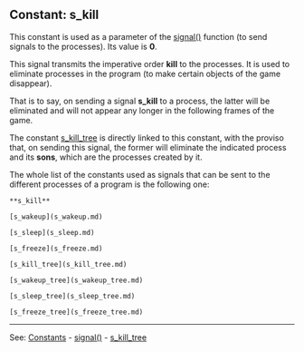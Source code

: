 Constant: **s_kill**
---------------------------------------


This constant is used as a parameter of the [signal()](signal().md) function (to send signals to the processes).
Its value is **0**.

This signal transmits the imperative order **kill**
to the processes. It is used to eliminate processes in the program
(to make certain objects of the game disappear).

That is to say, on sending a signal **s_kill** to a process, the latter will be eliminated and will not appear any longer in the following frames of the game.

The constant [s_kill_tree](s_kill_tree.md) is directly linked to this constant, with the proviso that, on sending this signal, the former will eliminate the indicated process and its **sons**, which are the processes created by it.

The whole list of the constants used as signals that can be sent to the different processes of a program is the following one:

    **s_kill**

    [s_wakeup](s_wakeup.md)

    [s_sleep](s_sleep.md)

    [s_freeze](s_freeze.md)

    [s_kill_tree](s_kill_tree.md)

    [s_wakeup_tree](s_wakeup_tree.md)

    [s_sleep_tree](s_sleep_tree.md)

    [s_freeze_tree](s_freeze_tree.md)


---------------------------------------
See: [Constants](constants_predefined.md) - [signal()](signal().md) - [s_kill_tree](s_kill_tree.md)

